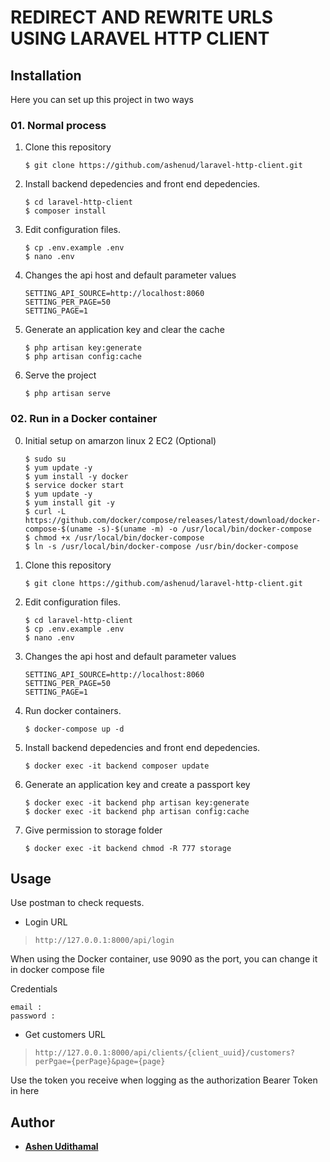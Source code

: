# REDIRECT AND REWRITE URLS USING LARAVEL HTTP CLIENT

## Installation

Here you can set up this project in two ways

### 01. Normal process

1. Clone this repository
    ```
    $ git clone https://github.com/ashenud/laravel-http-client.git
    ```
2. Install backend depedencies and front end depedencies.
    ```
    $ cd laravel-http-client
    $ composer install
    ```
3. Edit configuration files.
    ```
    $ cp .env.example .env
    $ nano .env
    ```
5. Changes the api host and default parameter values
    ```
    SETTING_API_SOURCE=http://localhost:8060
    SETTING_PER_PAGE=50
    SETTING_PAGE=1
    ```
6. Generate an application key and clear the cache
    ```
    $ php artisan key:generate
    $ php artisan config:cache
    ```
7. Serve the project
    ```
    $ php artisan serve
    ```

###  02. Run in a Docker container

0. Initial setup on amarzon linux 2 EC2 (Optional)
    ```
    $ sudo su
    $ yum update -y
    $ yum install -y docker
    $ service docker start
    $ yum update -y
    $ yum install git -y
    $ curl -L https://github.com/docker/compose/releases/latest/download/docker-compose-$(uname -s)-$(uname -m) -o /usr/local/bin/docker-compose
    $ chmod +x /usr/local/bin/docker-compose
    $ ln -s /usr/local/bin/docker-compose /usr/bin/docker-compose
    ```

1. Clone this repository
    ```
    $ git clone https://github.com/ashenud/laravel-http-client.git
    ```
2. Edit configuration files.
    ```
    $ cd laravel-http-client
    $ cp .env.example .env
    $ nano .env
    ```
3. Changes the api host and default parameter values
    ```
    SETTING_API_SOURCE=http://localhost:8060
    SETTING_PER_PAGE=50
    SETTING_PAGE=1
    ```
4. Run docker containers.
    ```
    $ docker-compose up -d
    ```
5. Install backend depedencies and front end depedencies.
    ```
    $ docker exec -it backend composer update
    ```
6. Generate an application key and create a passport key
    ```
    $ docker exec -it backend php artisan key:generate
    $ docker exec -it backend php artisan config:cache
    ```
7. Give permission to storage folder
    ```
    $ docker exec -it backend chmod -R 777 storage
    ```

## Usage

Use postman to check requests.

* Login URL

> `http://127.0.0.1:8000/api/login`

When using the Docker container, use 9090 as the port, you can change it in docker compose file

Credentials 

```
email : 
password : 
```

* Get customers URL

> `http://127.0.0.1:8000/api/clients/{client_uuid}/customers?perPgae={perPage}&page={page}`

Use the token you receive when logging as the authorization Bearer Token in here


## Author

* **[Ashen Udithamal](https://www.linkedin.com/in/ashenud/)** 
